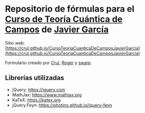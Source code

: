 # Repositorio de fórmulas para el [Curso de Teoría Cuántica de Campos](https://www.youtube.com/playlist?list=PLAnA8FVrBl8BiQd_Fg-Jr32P_v9F8vG-2) de [Javier García](https://www.youtube.com/user/jamesjamesbondbond)

Sitio web: [https://crul.github.io/CursoTeoriaCuanticaDeCamposJavierGarcia](https://crul.github.io/CursoTeoriaCuanticaDeCamposJavierGarcia)

Formulario creado por [Crul](https://github.com/Crul), [Roger](https://github.com/Gaussian-art) y [sware](https://github.com/swaree).

## Librerías utilizadas

- jQuery: https://jquery.com
- MathJax: https://www.mathjax.org
- KaTeX: https://katex.org
- jQuery.Feyn: https://photino.github.io/jquery-feyn
